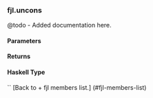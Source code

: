 ### fjl.uncons
@todo - Added documentation here.

#### Parameters

#### Returns
 
#### Haskell Type
``
[Back to  + fjl members list.]
(#fjl-members-list)
